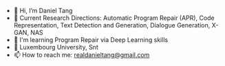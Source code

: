 - 👋 Hi, I’m Daniel Tang
- 👀 Current Research Directions: Automatic Program Repair (APR), Code Representation, Text Detection and Generation, Dialogue Generation, X-GAN, NAS
- 🌱 I'm learning Program Repair via Deep Learning skills
- 💞️ Luxembourg University, Snt
- 📫 How to reach me: realdanieltang@gmail.com

<!---
realdanieltang/realdanieltang is a ✨ special ✨ repository because its `README.md` (this file) appears on your GitHub profile.
You can click the Preview link to take a look at your changes.
--->

